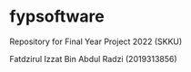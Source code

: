 # fypsoftware
Repository for Final Year Project 2022 (SKKU)

Fatdzirul Izzat Bin Abdul Radzi (2019313856)
